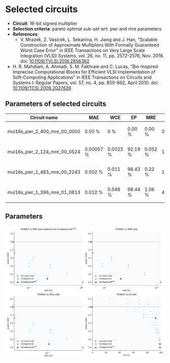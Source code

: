 
Selected circuits
===================
 - **Circuit**: 16-bit signed multiplier
 - **Selection criteria**: pareto optimal sub-set wrt. pwr and mre parameters
 - **References**: 
   - V. Mrazek, Z. Vasicek, L. Sekanina, H. Jiang and J. Han, "Scalable Construction of Approximate Multipliers With Formally Guaranteed Worst Case Error" in IEEE Transactions on Very Large Scale Integration (VLSI) Systems, vol. 26, no. 11, pp. 2572-2576, Nov. 2018. doi: [10.1109/TVLSI.2018.2856362](https://dx.doi.org/10.1109/TVLSI.2018.2856362)
  - H. R. Mahdiani, A. Ahmadi, S. M. Fakhraie and C. Lucas, "Bio-Inspired Imprecise Computational Blocks for Efficient VLSI Implementation of Soft-Computing Applications" in IEEE Transactions on Circuits and Systems I: Regular Papers, vol. 57, no. 4, pp. 850-862, April 2010. doi: [10.1109/TCSI.2009.2027626](https://dx.doi.org/10.1109/TCSI.2009.2027626)


Parameters of selected circuits
----------------------------

| Circuit name | MAE | WCE | EP | MRE | MSE | Download |
| --- |  --- | --- | --- | --- | --- | --- | 
| mul16s_pwr_2_400_mre_00_0000 | 0.00 % | 0 % | 0.00 % | 0.00 % | 0 |  [[Verilog<sub>generic</sub>](mul16s_pwr_2_400_mre_00_0000_gen.v)] [[Verilog<sub>PDK45</sub>](mul16s_pwr_2_400_mre_00_0000_pdk45.v)]  [[C](mul16s_pwr_2_400_mre_00_0000.c)] |
| mul16s_pwr_2_124_mre_00_0524 | 0.00057 % | 0.0023 % | 92.19 % | 0.052 % | 1252699379 |  [[Verilog<sub>generic</sub>](mul16s_pwr_2_124_mre_00_0524_gen.v)] [[Verilog<sub>PDK45</sub>](mul16s_pwr_2_124_mre_00_0524_pdk45.v)]  [[C](mul16s_pwr_2_124_mre_00_0524.c)] |
| mul16s_pwr_1_483_mre_00_2243 | 0.002 % | 0.011 % | 98.43 % | 0.22 % | 12526988054 |  [[Verilog<sub>generic</sub>](mul16s_pwr_1_483_mre_00_2243_gen.v)] [[Verilog<sub>PDK45</sub>](mul16s_pwr_1_483_mre_00_2243_pdk45.v)]  [[C](mul16s_pwr_1_483_mre_00_2243.c)] |
| mul16s_pwr_1_396_mre_01_0613 | 0.012 % | 0.048 % | 98.44 % | 1.06 % | 477278241370 |  [[Verilog<sub>generic</sub>](mul16s_pwr_1_396_mre_01_0613_gen.v)] [[Verilog<sub>PDK45</sub>](mul16s_pwr_1_396_mre_01_0613_pdk45.v)]  [[C](mul16s_pwr_1_396_mre_01_0613.c)] |
    
Parameters
--------------
![Parameters figure](fig.png)
             